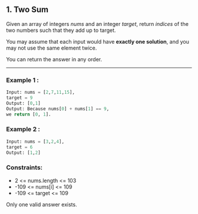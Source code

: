 ## 1. Two Sum

Given an array of integers _nums_ and an integer _target_, return _indices_ of the two numbers such that they add up to target.

You may assume that each input would have **exactly one solution**, and you may not use the same element twice.

You can return the answer in any order.

***

### Example 1 :

```python
Input: nums = [2,7,11,15],
target = 9
Output: [0,1]
Output: Because nums[0] + nums[1] == 9,
we return [0, 1].
```

### Example 2 :

```python
Input: nums = [3,2,4],
target = 6
Output: [1,2]
```

### Constraints:

- 2 <= nums.length <= 103
- -109 <= nums[i] <= 109
- -109 <= target <= 109

Only one valid answer exists.
